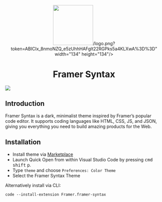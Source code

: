 
<p align="center">
  <img src="https://946663360620-us-east-1-static-files.s3.amazonaws.com/syntax/logo.png" width="128" height="128"/>/logo.png?token=ABICIx_8nmoNZQ_e5zUhhHAFglt22RGPks5a4KLXwA%3D%3D" width="134" height="134"/>
</p>
<h1 align="center">Framer Syntax</h1>

<img src="https://946663360620-us-east-1-static-files.s3.amazonaws.com/syntax/vsc.png" />

## Introduction

Framer Syntax is a dark, minimalist theme inspired by Framer’s popular code editor. It supports coding languages like HTML, CSS, JS, and JSON, giving you everything you need to build amazing products for the Web.

## Installation

- Install theme via [Marketplace](https://marketplace.visualstudio.com/items?itemName=Framer.framer-syntax)
- Launch Quick Open from within Visual Studio Code by pressing <kbd>cmd</kbd> <kbd>shift</kbd> <kbd>p</kbd>. 
- Type `theme` and choose `Preferences: Color Theme`
- Select the Framer Syntax Theme

Alternatively install via CLI:
```
code --install-extension Framer.framer-syntax
```
